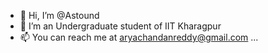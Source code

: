 - 👋 Hi, I’m @Astound
- 👀 I’m an Undergraduate student of IIT Kharagpur
- 📫 You can reach me at aryachandanreddy@gmail.com ...

<!---
Astound/Astound is a ✨ special ✨ repository because its `README.md` (this file) appears on your GitHub profile.
You can click the Preview link to take a look at your changes.
--->
